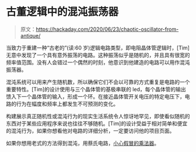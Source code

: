 # 古董逻辑中的混沌振荡器

> 原文：<https://hackaday.com/2020/06/23/chaotic-oscillator-from-antique/>

当致力于重建一种“古老的”(读:60 岁)逻辑电路类型，即电阻晶体管逻辑时，[Tim]无意中发现了一个具有意外振荡的电路。这种振荡似乎是随机的，并且具有很宽的频率值范围。没有人会错过一个偶然的时刻，他意识到他建造的电路可以用作混沌振荡器。

混沌系统可以用来产生随机数，所以确保它们不会以可靠的方式重复是电路的一个重要特性。[Tim]的设计使用与三个晶体管的基极串联的 led，每个晶体管的输出馈入下一个晶体管的输入，形成一个环。在接近晶体管开关电压的特定电压下，电路的行为在幅度和频率上都发生不可预测的变化。

构建展示真正随机性或混沌行为的现实生活系统令人惊讶地罕见，即使看似随机的东西对于某些应用程序来说也往往不够随机。[Tim]的设计受益于相对简单和便宜的混沌行为，如果你想看他对电路的详细分析，一定要访问他的项目页面。

如果你想用老式的方法得到混沌，用蔡氏电路，[小心假冒的乘法器](https://hackaday.com/2017/11/22/fail-of-the-week-cheap-chips-cause-chaos/)。